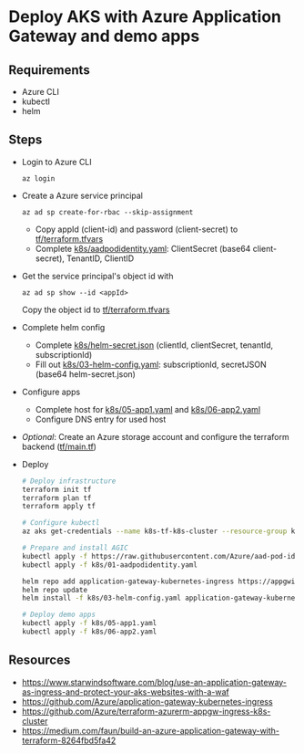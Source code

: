 # Deploy AKS with Azure Application Gateway and demo apps

## Requirements

- Azure CLI
- kubectl
- helm

## Steps

- Login to Azure CLI

  `az login`

- Create a Azure service principal

  `az ad sp create-for-rbac --skip-assignment`

  - Copy appId (client-id) and password (client-secret) to [tf/terraform.tfvars](tf/terraform.tfvars)
  - Complete [k8s/aadpodidentity.yaml](k8s/aadpodidentity.yaml): ClientSecret (base64 client-secret), TenantID, ClientID

- Get the service principal's object id with

  `az ad sp show --id <appId>`

  Copy the object id to [tf/terraform.tfvars](tf/terraform.tfvars)

- Complete helm config

  - Complete [k8s/helm-secret.json](k8s/helm-secret.json) (clientId, clientSecret, tenantId, subscriptionId)
  - Fill out [k8s/03-helm-config.yaml](k8s/03-helm-config.yaml): subscriptionId, secretJSON (base64 helm-secret.json)

- Configure apps

  - Complete host for [k8s/05-app1.yaml](k8s/05-app1.yaml) and [k8s/06-app2.yaml](k8s/06-app2.yaml)
  - Configure DNS entry for used host

- _Optional_: Create an Azure storage account and configure the terraform backend ([tf/main.tf](tf/main.tf))

- Deploy

  ```sh
  # Deploy infrastructure
  terraform init tf
  terraform plan tf
  terraform apply tf

  # Configure kubectl
  az aks get-credentials --name k8s-tf-k8s-cluster --resource-group k8s-tf-rg

  # Prepare and install AGIC
  kubectl apply -f https://raw.githubusercontent.com/Azure/aad-pod-identity/master/deploy/infra/deployment-rbac.yaml
  kubectl apply -f k8s/01-aadpodidentity.yaml

  helm repo add application-gateway-kubernetes-ingress https://appgwingress.blob.core.windows.net/ingress-azure-helm-package/
  helm repo update
  helm install -f k8s/03-helm-config.yaml application-gateway-kubernetes-ingress/ingress-azure --generate-name

  # Deploy demo apps
  kubectl apply -f k8s/05-app1.yaml
  kubectl apply -f k8s/06-app2.yaml
  ```

## Resources

- https://www.starwindsoftware.com/blog/use-an-application-gateway-as-ingress-and-protect-your-aks-websites-with-a-waf
- https://github.com/Azure/application-gateway-kubernetes-ingress
- https://github.com/Azure/terraform-azurerm-appgw-ingress-k8s-cluster
- https://medium.com/faun/build-an-azure-application-gateway-with-terraform-8264fbd5fa42
